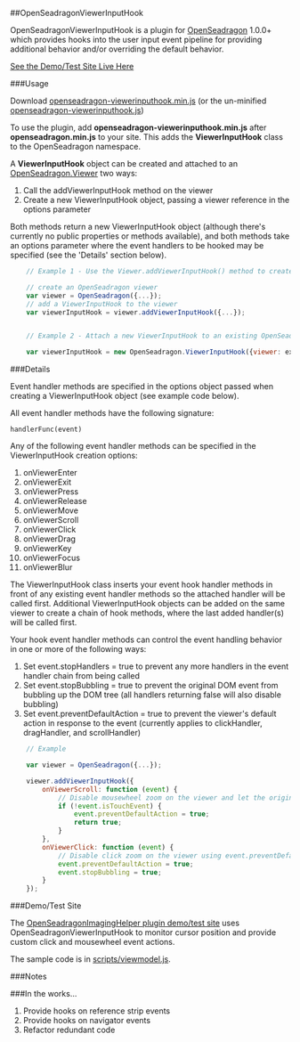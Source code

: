 ##OpenSeadragonViewerInputHook

OpenSeadragonViewerInputHook is a plugin for [OpenSeadragon](https://github.com/openseadragon/openseadragon) 1.0.0+
which provides hooks into the user input event pipeline for providing additional behavior and/or
overriding the default behavior.

[See the Demo/Test Site Live Here](http://msalsbery.github.io/openseadragonimaginghelper/index.html)

###Usage

Download [openseadragon-viewerinputhook.min.js](http://msalsbery.github.io/openseadragonimaginghelper/scripts/openseadragon-viewerinputhook.min.js) (or the un-minified [openseadragon-viewerinputhook.js](http://msalsbery.github.io/openseadragonimaginghelper/scripts/openseadragon-viewerinputhook.js))

To use the plugin, add **openseadragon-viewerinputhook.min.js** after **openseadragon.min.js** to your site.
This adds the **ViewerInputHook** class to the OpenSeadragon namespace.

A **ViewerInputHook** object can be created and attached to an [OpenSeadragon.Viewer](http://openseadragon.github.io/docs/symbols/OpenSeadragon.Viewer.html) two ways:


1. Call the addViewerInputHook method on the viewer
2. Create a new ViewerInputHook object, passing a viewer reference in the options parameter

Both methods return a new ViewerInputHook object (although there's currently no public properties or methods available), and
both methods take an options parameter where the event handlers to be hooked may be specified (see the 'Details' section below).

```javascript
    // Example 1 - Use the Viewer.addViewerInputHook() method to create a ViewerInputHook

    // create an OpenSeadragon viewer
    var viewer = OpenSeadragon({...});
    // add a ViewerInputHook to the viewer
    var viewerInputHook = viewer.addViewerInputHook({...});


    // Example 2 - Attach a new ViewerInputHook to an existing OpenSeadragon.Viewer

    var viewerInputHook = new OpenSeadragon.ViewerInputHook({viewer: existingviewer, ...});
```

###Details

Event handler methods are specified in the options object passed when creating a ViewerInputHook object (see example code below).

All event handler methods have the following signature:

    handlerFunc(event)

Any of the following event handler methods can be specified in the ViewerInputHook creation options:


1. onViewerEnter
2. onViewerExit
3. onViewerPress
4. onViewerRelease
5. onViewerMove
6. onViewerScroll
7. onViewerClick
8. onViewerDrag
9. onViewerKey
10. onViewerFocus
11. onViewerBlur

The ViewerInputHook class inserts your event hook handler methods in front of any existing event handler methods
so the attached handler will be called first. Additional ViewerInputHook objects can be added on the same viewer to create a chain of hook methods, 
where the last added handler(s) will be called first.

Your hook event handler methods can control the event handling behavior in one or more of the following ways:


1. Set event.stopHandlers = true to prevent any more handlers in the event handler chain from being called
2. Set event.stopBubbling = true to prevent the original DOM event from bubbling up the DOM tree (all handlers returning false will also disable bubbling)
3. Set event.preventDefaultAction = true to prevent the viewer's default action in response to the event (currently applies to clickHandler, dragHandler, and scrollHandler)

```javascript
    // Example

    var viewer = OpenSeadragon({...});

    viewer.addViewerInputHook({
        onViewerScroll: function (event) {
            // Disable mousewheel zoom on the viewer and let the original mousewheel events bubble
            if (!event.isTouchEvent) {
                event.preventDefaultAction = true;
                return true;
            }
        },
        onViewerClick: function (event) {
            // Disable click zoom on the viewer using event.preventDefaultAction
            event.preventDefaultAction = true;
            event.stopBubbling = true;
        }
    });
```

###Demo/Test Site

The [OpenSeadragonImagingHelper plugin demo/test site](https://github.com/msalsbery/OpenSeadragonImagingHelper) uses 
OpenSeadragonViewerInputHook to monitor cursor position and provide custom click and mousewheel event actions.

The sample code is in [scripts/viewmodel.js](http://msalsbery.github.io/openseadragonimaginghelper/scripts/viewmodel.js).  

###Notes

###In the works...


1. Provide hooks on reference strip events
2. Provide hooks on navigator events
3. Refactor redundant code